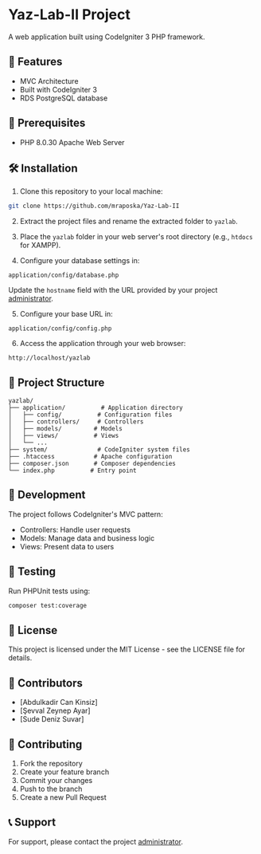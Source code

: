 # Yaz-Lab-II Project

A web application built using CodeIgniter 3 PHP framework.

## 🚀 Features

- MVC Architecture
- Built with CodeIgniter 3
- RDS PostgreSQL database 

## 👋 Prerequisites

- PHP 8.0.30 Apache Web Server

## 🛠️ Installation

1. Clone this repository to your local machine:
```bash
git clone https://github.com/mraposka/Yaz-Lab-II
```

2. Extract the project files and rename the extracted folder to `yazlab`.

3. Place the `yazlab` folder in your web server's root directory (e.g., `htdocs` for XAMPP).

4. Configure your database settings in:
```
application/config/database.php
```
Update the `hostname` field with the URL provided by your project [administrator](mailto:kadircankinsiz@gmail.com).

5. Configure your base URL in:
```
application/config/config.php
```

6. Access the application through your web browser:
```
http://localhost/yazlab
```

## 💁 Project Structure

```
yazlab/
├── application/          # Application directory
│   ├── config/          # Configuration files
│   ├── controllers/     # Controllers
│   ├── models/         # Models
│   ├── views/          # Views
│   └── ...
├── system/              # CodeIgniter system files
├── .htaccess           # Apache configuration
├── composer.json       # Composer dependencies
└── index.php          # Entry point
```

## 🔧 Development

The project follows CodeIgniter's MVC pattern:
- Controllers: Handle user requests
- Models: Manage data and business logic
- Views: Present data to users

## 🥾 Testing

Run PHPUnit tests using:
```bash
composer test:coverage
```

## 📝 License

This project is licensed under the MIT License - see the LICENSE file for details.

## 👥 Contributors

- [Abdulkadir Can Kinsiz]
- [Şevval Zeynep Ayar]
- [Sude Deniz Suvar]

## 🤝 Contributing

1. Fork the repository
2. Create your feature branch
3. Commit your changes
4. Push to the branch
5. Create a new Pull Request

## 📞 Support

For support, please contact the project [administrator](mailto:kadircankinsiz@gmail.com).

